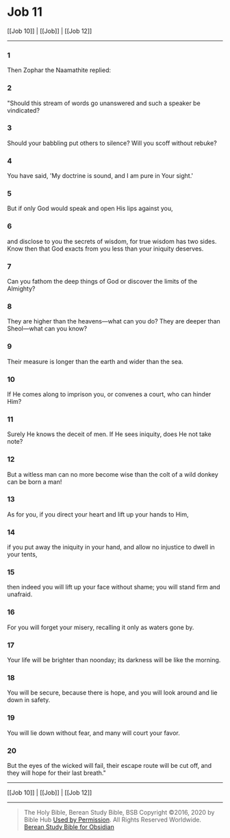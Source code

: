 # Job 11

[[Job 10]] | [[Job]] | [[Job 12]]

---

### 1
Then Zophar the Naamathite replied:

### 2
"Should this stream of words go unanswered and such a speaker be vindicated?

### 3
Should your babbling put others to silence? Will you scoff without rebuke?

### 4
You have said, 'My doctrine is sound, and I am pure in Your sight.'

### 5
But if only God would speak and open His lips against you,

### 6
and disclose to you the secrets of wisdom, for true wisdom has two sides. Know then that God exacts from you less than your iniquity deserves.

### 7
Can you fathom the deep things of God or discover the limits of the Almighty?

### 8
They are higher than the heavens—what can you do? They are deeper than Sheol—what can you know?

### 9
Their measure is longer than the earth and wider than the sea.

### 10
If He comes along to imprison you, or convenes a court, who can hinder Him?

### 11
Surely He knows the deceit of men. If He sees iniquity, does He not take note?

### 12
But a witless man can no more become wise than the colt of a wild donkey can be born a man!

### 13
As for you, if you direct your heart and lift up your hands to Him,

### 14
if you put away the iniquity in your hand, and allow no injustice to dwell in your tents,

### 15
then indeed you will lift up your face without shame; you will stand firm and unafraid.

### 16
For you will forget your misery, recalling it only as waters gone by.

### 17
Your life will be brighter than noonday; its darkness will be like the morning.

### 18
You will be secure, because there is hope, and you will look around and lie down in safety.

### 19
You will lie down without fear, and many will court your favor.

### 20
But the eyes of the wicked will fail, their escape route will be cut off, and they will hope for their last breath."

---

[[Job 10]] | [[Job]] | [[Job 12]]

---

> The Holy Bible, Berean Study Bible, BSB
> Copyright &copy;2016, 2020 by Bible Hub
> [Used by Permission](https://berean.bible/terms.htm). All Rights Reserved Worldwide.
> [Berean Study Bible for Obsidian](https://github.com/gapmiss/berean-study-bible-for-obsidian)</small>


